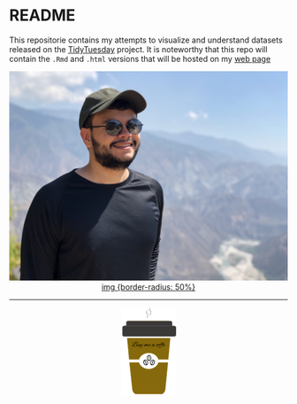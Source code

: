 README
================

This repositorie contains my attempts to visualize and understand
datasets released on the
[TidyTuesday](https://github.com/rfordatascience/tidytuesday) project.
It is noteworthy that this repo will contain the `.Rmd` and `.html`
versions that will be hosted on my [web
page](https://camilogarciabotero.github.io)

<div>

<p align="center">

<a href="https://camilogarciabotero.github.io">
<img src="img/profile.jpg"> img {border-radius: 50%} </a>

</p>

</div>

-----

<div>

<p align="center">

<a href="https://www.paypal.me/camilogarciabotero">
<img src="img/coffe-3.png"> </a>

</p>

</div>
